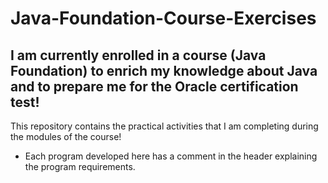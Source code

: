 # Java-Foundation-Course-Exercises

## I am currently enrolled in a course (Java Foundation) to enrich my knowledge about Java and to prepare me for the Oracle certification test!
This repository contains the practical activities that I am completing during the modules of the course!

* Each program developed here has a comment in the header explaining the program requirements.
